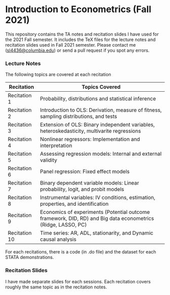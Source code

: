# Introduction to Econometrics (Fall 2021)
This repository contains the TA notes and recitation slides I have used for the 2021 Fall semester. It includes the TeX files for the lecture notes and recitation slides used in Fall 2021 semester. Please contact me (sl4436@columbia.edu) or send a pull request if you spot any errors.

### Lecture Notes
The following topics are covered at each recitation


|Recitation    |  Topics Covered  |
|--------------|------------------|
|Recitation 1  |  Probability, distributions and statistical inference  |
|Recitation 2  |  Introduction to OLS: Derivation, measure of fitness, sampling distributions, and tests        |
|Recitation 3  |  Extension of OLS: Binary independent variables, heteroskedasticity, multivarite regressions |
|Recitation 4  |  Nonlinear regressors: Implementation and interpretation |
|Recitation 5  |  Assessing regression models: Internal and external validity |
|Recitation 6  |  Panel regression: Fixed effect models   |
|Recitation 7  |  Binary dependent variable models: Linear probability, logit, and probit models  |
|Recitation 8  |  Instrumental variables: IV conditions, estimation, properties, and identification |
|Recitation 9  |  Economics of experiments (Potential outcome framework, DID, RD) and Big data econometrics (Ridge, LASSO, PC) |
|Recitation 10 |  Time series: AR, ADL, stationarity, and Dynamic causal analysis |

For each recitations, there is a code (in .do file) and the dataset for each STATA demonstrations. 

### Recitation Slides
I have made separate slides for each sessions. Each recitation covers roughly the same topic as in the recitation notes.   <br>

